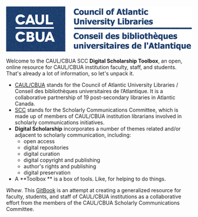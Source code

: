 ![header](https://raw.githubusercontent.com/AhemNason/digital-scholarship-toolbox/master/images/caul_header.png)

Welcome to the CAUL/CBUA SCC **Digital Scholarship Toolbox**, an open, online resource for CAUL/CBUA institution faculty, staff, and students. That's already a lot of information, so let's unpack it. 

- [CAUL/CBUA](http://www.caul-cbua.ca/) stands for the Council of Atlantic University Libraries / Conseil des bibliothèques universitaires de l’Atlantique. It is a collaborative partnership of 19 post-secondary libraries in Atlantic Canada. 
- [SCC](http://www.caul-cbua.ca/committee/scholarlycomms) stands for the Scholarly Communications Committee, which is made up of members of CAUL/CBUA institution librarians involved in scholarly communications initiatives. 
- **Digital Scholarship** incorporates a number of themes related and/or adjacent to scholarly communication, including: 
   - open access
   - digital repositories
   - digital curation
   - digital copyright and publishing
   - author's rights and publishing
   - digital preservation
- A **Toolbox ** is a box of tools. Like, for helping to do things. 

*Whew*. This [GitBook](https://www.gitbook.com/) is an attempt at creating a generalized resource for faculty, students, and staff of CAUL/CBUA institutions as a collaborative effort from the members of the CAUL/CBUA Scholarly Communications Committee. 
